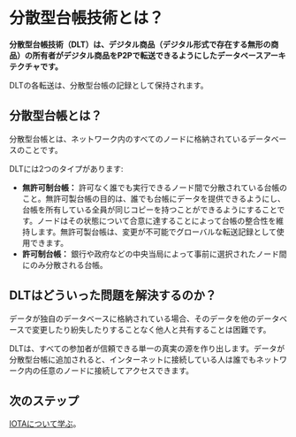 # 分散型台帳技術とは？
<!-- # What is distributed ledger technology? -->

**分散型台帳技術（DLT）は、デジタル商品（デジタル形式で存在する無形の商品）の所有者がデジタル商品をP2Pで転送できるようにしたデータベースアーキテクチャです。**
<!-- **Distributed ledger technology (DLT) is a database architecture that allows the owners of digital goods to transfer them from peer to peer.** -->

DLTの各転送は、分散型台帳の記録として保持されます。
<!-- Each transfer in a DLT is kept as a record in a distributed ledger. -->

## 分散型台帳とは？
<!-- ## What is a distributed ledger? -->

分散型台帳とは、ネットワーク内のすべてのノードに格納されているデータベースのことです。
<!-- A distributed ledger is a database that's stored in all nodes in a network. -->

DLTには2つのタイプがあります:
* **無許可制台帳：** 許可なく誰でも実行できるノード間で分散されている台帳のこと。無許可製台帳の目的は、誰でも台帳にデータを提供できるようにし、台帳を所有している全員が同じコピーを持つことができるようにすることです。ノードはその状態について合意に達することによって台帳の整合性を維持します。無許可製台帳は、変更が不可能でグローバルな転送記録として使用できます。
* **許可制台帳：** 銀行や政府などの中央当局によって事前に選択されたノード間にのみ分散される台帳。

<!-- DLT can have two types of ledger: -->
<!-- * **Permissionless ledger:** A ledger that's distributed among nodes that can be run by anyone without permission. The purpose of a permissionless ledger is to allow anyone to contribute data to the ledger and for everyone in possession of the ledger to have identical copies. Nodes maintain the integrity of the ledger by reaching a consensus about its state. A permissionless ledger can be used as an immutable global record of transfers. -->
<!-- * **Permissioned ledger:** A ledger that's distributed only among nodes that are preselected by a central authority such as a bank or a government. -->

## DLTはどういった問題を解決するのか？
<!-- ## What problems does DLT solve? -->

データが独自のデータベースに格納されている場合、そのデータを他のデータベースで変更したり紛失したりすることなく他人と共有することは困難です。
<!-- When data is stored in proprietary databases, it's difficult to share that data with others without it becoming changed and lost in other databases. -->

DLTは、すべての参加者が信頼できる単一の真実の源を作り出します。データが分散型台帳に追加されると、インターネットに接続している人は誰でもネットワーク内の任意のノードに接続してアクセスできます。
<!-- DLT creates a single source of truth that all participants can trust. When data is added to a distributed ledger, anyone with an internet connection can access it by connecting to any node in the network. -->

## 次のステップ
<!-- ## Next steps -->

[IOTAについて学ぶ](../introduction/what-is-iota.md)。
<!-- [Learn about IOTA](../introduction/what-is-iota.md). -->
